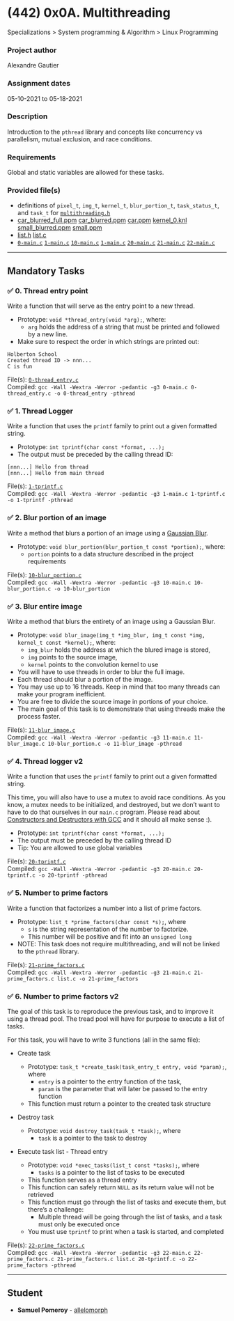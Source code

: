 # (442) 0x0A. Multithreading
Specializations > System programming & Algorithm > Linux Programming

### Project author
Alexandre Gautier

### Assignment dates
05-10-2021 to 05-18-2021

### Description
Introduction to the `pthread` library and concepts like concurrency vs parallelism, mutual exclusion, and race conditions.

### Requirements
Global and static variables are allowed for these tasks.

### Provided file(s)
* definitions of `pixel_t`, `img_t`, `kernel_t`, `blur_portion_t`, `task_status_t`, and `task_t` for [`multithreading.h`](./multithreading.h)
* [car_blurred_full.ppm](./images/car_blurred_full.ppm) [car_blurred.ppm](./images/car_blurred.ppm) [car.ppm](./images/car.ppm) [kernel_0.knl](./images/kernel_0.knl) [small_blurred.ppm](./images/small_blurred.ppm) [small.ppm](./images/small.ppm)
* [list.h](./list.h) [list.c](./list.c)
* [`0-main.c`](./tests/0-main.c) [`1-main.c`](./tests/1-main.c) [`10-main.c`](./tests/10-main.c) [`1-main.c`](./tests/11-main.c) [`20-main.c`](./tests/0-main.c) [`21-main.c`](./tests/21-main.c) [`22-main.c`](./tests/22-main.c)

---

## Mandatory Tasks

### :white_check_mark: 0. Thread entry point
Write a function that will serve as the entry point to a new thread.

* Prototype: `void *thread_entry(void *arg);`, where:
    * `arg` holds the address of a string that must be printed and followed by a new line.
* Make sure to respect the order in which strings are printed out:
```
Holberton School
Created thread ID -> nnn...
C is fun
```

File(s): [`0-thread_entry.c`](./0-thread_entry.c)\
Compiled: `gcc -Wall -Wextra -Werror -pedantic -g3 0-main.c 0-thread_entry.c -o 0-thread_entry -pthread`

### :white_check_mark: 1. Thread Logger
Write a function that uses the `printf` family to print out a given formatted string.

* Prototype: `int tprintf(char const *format, ...);`
* The output must be preceded by the calling thread ID:
```
[nnn...] Hello from thread
[nnn...] Hello from main thread
```

File(s): [`1-tprintf.c`](./1-tprintf.c)\
Compiled: `gcc -Wall -Wextra -Werror -pedantic -g3 1-main.c 1-tprintf.c -o 1-tprintf -pthread`

### :white_check_mark: 2. Blur portion of an image
Write a method that blurs a portion of an image using a [Gaussian Blur](https://www.youtube.com/watch?v=C_zFhWdM4ic).

* Prototype: `void blur_portion(blur_portion_t const *portion);`, where:
    * `portion` points to a data structure described in the project requirements

File(s): [`10-blur_portion.c`](./10-blur_portion.c)\
Compiled: `gcc -Wall -Wextra -Werror -pedantic -g3 10-main.c 10-blur_portion.c -o 10-blur_portion`

### :white_check_mark: 3. Blur entire image
Write a method that blurs the entirety of an image using a Gaussian Blur.

* Prototype: `void blur_image(img_t *img_blur, img_t const *img, kernel_t const *kernel);`, where:
    * `img_blur` holds the address at which the blured image is stored,
    * `img` points to the source image,
    * `kernel` points to the convolution kernel to use
* You will have to use threads in order to blur the full image.
* Each thread should blur a portion of the image.
* You may use up to 16 threads. Keep in mind that too many threads can make your program inefficient.
* You are free to divide the source image in portions of your choice.
* The main goal of this task is to demonstrate that using threads make the process faster.

File(s): [`11-blur_image.c`](./11-blur_image.c)\
Compiled: `gcc -Wall -Wextra -Werror -pedantic -g3 11-main.c 11-blur_image.c 10-blur_portion.c -o 11-blur_image -pthread`

### :white_check_mark: 4. Thread logger v2
Write a function that uses the `printf` family to print out a given formatted string.

This time, you will also have to use a mutex to avoid race conditions. As you know, a mutex needs to be initialized, and destroyed, but we don’t want to have to do that ourselves in our `main.c` program. Please read about [Constructors and Destructors with GCC]() and it should all make sense :).

* Prototype: `int tprintf(char const *format, ...);`
* The output must be preceded by the calling thread ID
* Tip: You are allowed to use global variables

File(s): [`20-tprintf.c`](./20-tprintf.c)\
Compiled: `gcc -Wall -Wextra -Werror -pedantic -g3 20-main.c 20-tprintf.c -o 20-tprintf -pthread`

### :white_check_mark: 5. Number to prime factors
Write a function that factorizes a number into a list of prime factors.

* Prototype: `list_t *prime_factors(char const *s);`, where
    * `s` is the string representation of the number to factorize.
    * This number will be positive and fit into an `unsigned long`
* NOTE: This task does not require multithreading, and will not be linked to the `pthread` library.

File(s): [`21-prime_factors.c`](./21-prime_factors.c)\
Compiled: `gcc -Wall -Wextra -Werror -pedantic -g3 21-main.c 21-prime_factors.c list.c -o 21-prime_factors`

### :white_check_mark: 6. Number to prime factors v2
The goal of this task is to reproduce the previous task, and to improve it using a thread pool. The tread pool will have for purpose to execute a list of tasks.

For this task, you will have to write 3 functions (all in the same file):

* Create task
    * Prototype: `task_t *create_task(task_entry_t entry, void *param);`, where
        * `entry` is a pointer to the entry function of the task,
        * `param` is the parameter that will later be passed to the entry function
    * This function must return a pointer to the created task structure

* Destroy task
    * Prototype: `void destroy_task(task_t *task);`, where
        * `task` is a pointer to the task to destroy

* Execute task list - Thread entry
    * Prototype: `void *exec_tasks(list_t const *tasks);`, where
        * `tasks` is a pointer to the list of tasks to be executed
    * This function serves as a thread entry
    * This function can safely return `NULL` as its return value will not be retrieved
    * This function must go through the list of tasks and execute them, but there’s a challenge:
        * Multiple thread will be going through the list of tasks, and a task must only be executed once
    * You must use `tprintf` to print when a task is started, and completed

File(s): [`22-prime_factors.c`](./22-prime_factors.c)\
Compiled: `gcc -Wall -Wextra -Werror -pedantic -g3 22-main.c 22-prime_factors.c 21-prime_factors.c list.c 20-tprintf.c -o 22-prime_factors -pthread`

---

## Student
* **Samuel Pomeroy** - [allelomorph](github.com/allelomorph)
